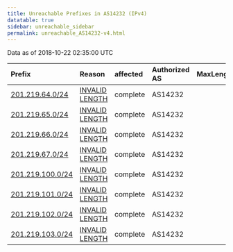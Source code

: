 ```yaml
---
title: Unreachable Prefixes in AS14232 (IPv4)
datatable: true
sidebar: unreachable_sidebar
permalink: unreachable_AS14232-v4.html
---
```


Data as of 2018-10-22 02:35:00 UTC


<div class="datatable-begin"></div>

| Prefix                                                     | Reason                                                                                                     | affected   | Authorized AS   |   MaxLength | Anchor                                         |   unreachable /24s |
|:-----------------------------------------------------------|:-----------------------------------------------------------------------------------------------------------|:-----------|:----------------|------------:|:-----------------------------------------------|-------------------:|
| [201.219.64.0/24](https://stat.ripe.net/201.219.64.0/24)   | [INVALID LENGTH](https://rpki-validator.ripe.net/announcement-preview?asn=AS14232&prefix=201.219.64.0/24)  | complete   | AS14232         |          22 | [LACNIC](unreachable_LACNIC_RPKI_Root-v4.html) |                  1 |
| [201.219.65.0/24](https://stat.ripe.net/201.219.65.0/24)   | [INVALID LENGTH](https://rpki-validator.ripe.net/announcement-preview?asn=AS14232&prefix=201.219.65.0/24)  | complete   | AS14232         |          22 | [LACNIC](unreachable_LACNIC_RPKI_Root-v4.html) |                  1 |
| [201.219.66.0/24](https://stat.ripe.net/201.219.66.0/24)   | [INVALID LENGTH](https://rpki-validator.ripe.net/announcement-preview?asn=AS14232&prefix=201.219.66.0/24)  | complete   | AS14232         |          22 | [LACNIC](unreachable_LACNIC_RPKI_Root-v4.html) |                  1 |
| [201.219.67.0/24](https://stat.ripe.net/201.219.67.0/24)   | [INVALID LENGTH](https://rpki-validator.ripe.net/announcement-preview?asn=AS14232&prefix=201.219.67.0/24)  | complete   | AS14232         |          22 | [LACNIC](unreachable_LACNIC_RPKI_Root-v4.html) |                  1 |
| [201.219.100.0/24](https://stat.ripe.net/201.219.100.0/24) | [INVALID LENGTH](https://rpki-validator.ripe.net/announcement-preview?asn=AS14232&prefix=201.219.100.0/24) | complete   | AS14232         |          22 | [LACNIC](unreachable_LACNIC_RPKI_Root-v4.html) |                  1 |
| [201.219.101.0/24](https://stat.ripe.net/201.219.101.0/24) | [INVALID LENGTH](https://rpki-validator.ripe.net/announcement-preview?asn=AS14232&prefix=201.219.101.0/24) | complete   | AS14232         |          22 | [LACNIC](unreachable_LACNIC_RPKI_Root-v4.html) |                  1 |
| [201.219.102.0/24](https://stat.ripe.net/201.219.102.0/24) | [INVALID LENGTH](https://rpki-validator.ripe.net/announcement-preview?asn=AS14232&prefix=201.219.102.0/24) | complete   | AS14232         |          22 | [LACNIC](unreachable_LACNIC_RPKI_Root-v4.html) |                  1 |
| [201.219.103.0/24](https://stat.ripe.net/201.219.103.0/24) | [INVALID LENGTH](https://rpki-validator.ripe.net/announcement-preview?asn=AS14232&prefix=201.219.103.0/24) | complete   | AS14232         |          22 | [LACNIC](unreachable_LACNIC_RPKI_Root-v4.html) |                  1 |

<div class="datatable-end"></div>
